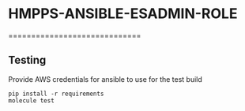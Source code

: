 # HMPPS-ANSIBLE-ESADMIN-ROLE
=============================


## Testing

Provide AWS credentials for ansible to use for the test build

```
pip install -r requirements
molecule test
```


